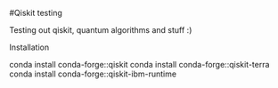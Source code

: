 #Qiskit testing

Testing out qiskit, quantum algorithms and stuff :)

Installation

conda install conda-forge::qiskit
conda install conda-forge::qiskit-terra
conda install conda-forge::qiskit-ibm-runtime

